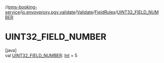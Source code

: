 //[pms-booking-service](../../../../index.md)/[io.envoyproxy.pgv.validate](../../index.md)/[Validate](../index.md)/[FieldRules](index.md)/[UINT32_FIELD_NUMBER](-u-i-n-t32_-f-i-e-l-d_-n-u-m-b-e-r.md)

# UINT32_FIELD_NUMBER

[java]\
val [UINT32_FIELD_NUMBER](-u-i-n-t32_-f-i-e-l-d_-n-u-m-b-e-r.md): [Int](https://kotlinlang.org/api/core/kotlin-stdlib/kotlin/-int/index.html) = 5